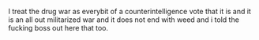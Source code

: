 I treat the drug war as everybit of a counterintelligence vote that it is and it is an all out militarized war and it does not end with weed and i told the fucking boss out here that too.
